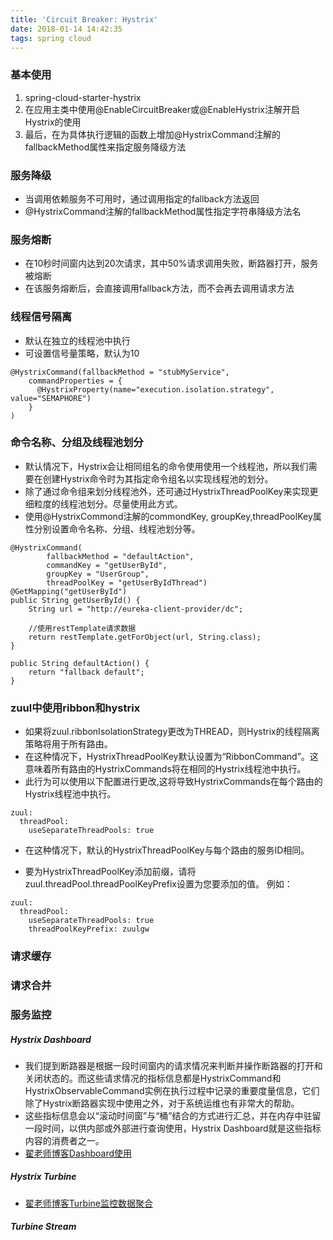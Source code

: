 ```yaml
---
title: 'Circuit Breaker: Hystrix'
date: 2018-01-14 14:42:35
tags: spring cloud
---
```


### 基本使用
1. spring-cloud-starter-hystrix
2. 在应用主类中使用@EnableCircuitBreaker或@EnableHystrix注解开启Hystrix的使用
3. 最后，在为具体执行逻辑的函数上增加@HystrixCommand注解的fallbackMethod属性来指定服务降级方法

### 服务降级
* 当调用依赖服务不可用时，通过调用指定的fallback方法返回
* @HystrixCommand注解的fallbackMethod属性指定字符串降级方法名

### 服务熔断
* 在10秒时间窗内达到20次请求，其中50%请求调用失败，断路器打开，服务被熔断
* 在该服务熔断后，会直接调用fallback方法，而不会再去调用请求方法

### 线程信号隔离
* 默认在独立的线程池中执行
* 可设置信号量策略，默认为10

```
@HystrixCommand(fallbackMethod = "stubMyService",
    commandProperties = {
      @HystrixProperty(name="execution.isolation.strategy", value="SEMAPHORE")
    }
)
```

### 命令名称、分组及线程池划分
* 默认情况下，Hystrix会让相同组名的命令使用使用一个线程池，所以我们需要在创建Hystrix命令时为其指定命令组名以实现线程池的划分。
* 除了通过命令组来划分线程池外，还可通过HystrixThreadPoolKey来实现更细粒度的线程池划分。尽量使用此方式。
* 使用@HystrixCommond注解的commondKey, groupKey,threadPoolKey属性分别设置命令名称、分组、线程池划分等。

```
@HystrixCommand(
        fallbackMethod = "defaultAction", 
        commandKey = "getUserById", 
        groupKey = "UserGroup", 
        threadPoolKey = "getUserByIdThread")
@GetMapping("getUserById")
public String getUserById() {
    String url = "http://eureka-client-provider/dc";

    //使用restTemplate请求数据
    return restTemplate.getForObject(url, String.class);
}

public String defaultAction() {
    return "fallback default";
}
```

### zuul中使用ribbon和hystrix
* 如果将zuul.ribbonIsolationStrategy更改为THREAD，则Hystrix的线程隔离策略将用于所有路由。
* 在这种情况下，HystrixThreadPoolKey默认设置为“RibbonCommand”。这意味着所有路由的HystrixCommands将在相同的Hystrix线程池中执行。
* 此行为可以使用以下配置进行更改,这将导致HystrixCommands在每个路由的Hystrix线程池中执行。

```
zuul:
  threadPool:
    useSeparateThreadPools: true
```
* 在这种情况下，默认的HystrixThreadPoolKey与每个路由的服务ID相同。

* 要为HystrixThreadPoolKey添加前缀，请将zuul.threadPool.threadPoolKeyPrefix设置为您要添加的值。 例如：

```
zuul:
  threadPool:
    useSeparateThreadPools: true
    threadPoolKeyPrefix: zuulgw
```


### 请求缓存


### 请求合并

### 服务监控


##### Hystrix Dashboard
* 我们提到断路器是根据一段时间窗内的请求情况来判断并操作断路器的打开和关闭状态的。而这些请求情况的指标信息都是HystrixCommand和HystrixObservableCommand实例在执行过程中记录的重要度量信息，它们除了Hystrix断路器实现中使用之外，对于系统运维也有非常大的帮助。
* 这些指标信息会以“滚动时间窗”与“桶”结合的方式进行汇总，并在内存中驻留一段时间，以供内部或外部进行查询使用，Hystrix Dashboard就是这些指标内容的消费者之一。
* [翟老师博客Dashboard使用](http://blog.didispace.com/spring-cloud-starter-dalston-5-1/)

##### Hystrix Turbine
* [翟老师博客Turbine监控数据聚合](http://blog.didispace.com/spring-cloud-starter-dalston-5-2/)
##### Turbine Stream